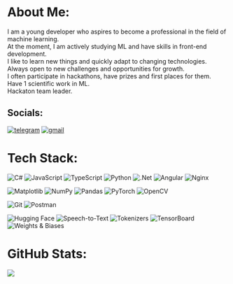 # About Me:
I am a young developer who aspires to become a professional in the field of machine learning. <br>At the moment, I am actively studying ML and have skills in front-end development. <br>I like to learn new things and quickly adapt to changing technologies. <br>Always open to new challenges and opportunities for growth.<br>I often participate in hackathons, have prizes and first places for them.<br>Have 1 scientific work in ML.<br>Hackaton team leader.


## Socials:
[![telegram](https://img.shields.io/badge/telegram-blue?style=for-the-badge&logo=telegram&logoColor=white&link=https://t.me/chebukkk)](https://t.me/chebukkk)
[![gmail](https://img.shields.io/badge/gmail-white?style=for-the-badge&logo=gmail&logoColor=red&link=mailto:chebukshulgin@gmail.com)](mailto:chebukshulgin@gmail.com)

# Tech Stack:
![C#](https://img.shields.io/badge/c%23-%23239120.svg?style=for-the-badge&logo=csharp&logoColor=white)
![JavaScript](https://img.shields.io/badge/javascript-%23323330.svg?style=for-the-badge&logo=javascript&logoColor=%23F7DF1E)
![TypeScript](https://img.shields.io/badge/typescript-%23007ACC.svg?style=for-the-badge&logo=typescript&logoColor=white)
![Python](https://img.shields.io/badge/python-3670A0?style=for-the-badge&logo=python&logoColor=ffdd54)
![.Net](https://img.shields.io/badge/.NET-5C2D91?style=for-the-badge&logo=.net&logoColor=white)
![Angular](https://img.shields.io/badge/angular-%23DD0031.svg?style=for-the-badge&logo=angular&logoColor=white)
![Nginx](https://img.shields.io/badge/nginx-%23009639.svg?style=for-the-badge&logo=nginx&logoColor=white)

![Matplotlib](https://img.shields.io/badge/Matplotlib-%23ffffff.svg?style=for-the-badge&logo=Matplotlib&logoColor=black)
![NumPy](https://img.shields.io/badge/numpy-%23013243.svg?style=for-the-badge&logo=numpy&logoColor=white)
![Pandas](https://img.shields.io/badge/pandas-%23150458.svg?style=for-the-badge&logo=pandas&logoColor=white)
![PyTorch](https://img.shields.io/badge/PyTorch-%23EE4C2C.svg?style=for-the-badge&logo=PyTorch&logoColor=white)
![OpenCV](https://img.shields.io/badge/opencv-white?style=for-the-badge&logo=opencv&logoColor=red)

![Git](https://img.shields.io/badge/git-%23F05033.svg?style=for-the-badge&logo=git&logoColor=white)
![Postman](https://img.shields.io/badge/Postman-FF6C37?style=for-the-badge&logo=postman&logoColor=white)

<!-- Дополнения для работы с Wav2Vec2.0 -->
![Hugging Face](https://img.shields.io/badge/Hugging%20Face-%23FFBF00.svg?style=for-the-badge&logo=huggingface&logoColor=black)
![Speech-to-Text](https://img.shields.io/badge/Speech--to--Text-%2300B0FF.svg?style=for-the-badge&logo=google&logoColor=white)
![Tokenizers](https://img.shields.io/badge/Tokenizers-%23FF6F61.svg?style=for-the-badge&logo=data&logoColor=white)
![TensorBoard](https://img.shields.io/badge/TensorBoard-FF6F00?style=for-the-badge&logo=tensorflow&logoColor=white)
![Weights & Biases](https://img.shields.io/badge/Weights%20&%20Biases-FFBE00?style=for-the-badge&logo=wandb&logoColor=black)
# GitHub Stats:
![](https://github-readme-stats.vercel.app/api/top-langs/?username=VladShulg&theme=dark&hide_border=false&include_all_commits=true&count_private=true&layout=compact)
